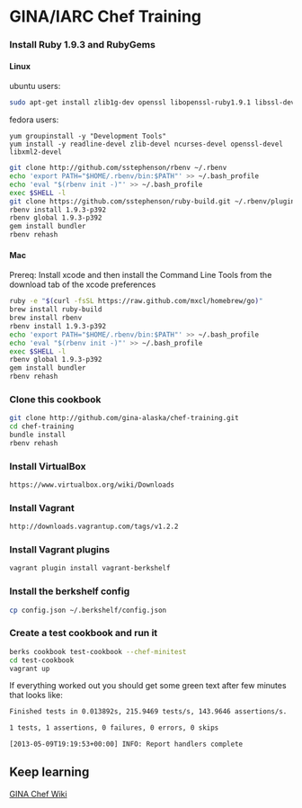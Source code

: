GINA/IARC Chef Training
==================

### Install Ruby 1.9.3 and RubyGems

#### Linux

ubuntu users:
```bash
sudo apt-get install zlib1g-dev openssl libopenssl-ruby1.9.1 libssl-dev libruby1.9.1 libreadline-dev git-core
```
fedora users:
```
yum groupinstall -y "Development Tools"
yum install -y readline-devel zlib-devel ncurses-devel openssl-devel libxml2-devel
```

```bash
git clone http://github.com/sstephenson/rbenv ~/.rbenv
echo 'export PATH="$HOME/.rbenv/bin:$PATH"' >> ~/.bash_profile
echo 'eval "$(rbenv init -)"' >> ~/.bash_profile
exec $SHELL -l
git clone https://github.com/sstephenson/ruby-build.git ~/.rbenv/plugins/ruby-build
rbenv install 1.9.3-p392
rbenv global 1.9.3-p392
gem install bundler
rbenv rehash
```
#### Mac
Prereq: Install xcode and then install the Command Line Tools from the download tab of the xcode preferences
```bash
ruby -e "$(curl -fsSL https://raw.github.com/mxcl/homebrew/go)"
brew install ruby-build
brew install rbenv
rbenv install 1.9.3-p392
echo 'export PATH="$HOME/.rbenv/bin:$PATH"' >> ~/.bash_profile
echo 'eval "$(rbenv init -)"' >> ~/.bash_profile
exec $SHELL -l
rbenv global 1.9.3-p392
gem install bundler
rbenv rehash
``` 

### Clone this cookbook
```bash
git clone http://github.com/gina-alaska/chef-training.git
cd chef-training
bundle install
rbenv rehash
```

### Install VirtualBox
```bash
https://www.virtualbox.org/wiki/Downloads
```

### Install Vagrant
```bash
http://downloads.vagrantup.com/tags/v1.2.2
```

### Install Vagrant plugins
```bash
vagrant plugin install vagrant-berkshelf
```

### Install the berkshelf config
```bash
cp config.json ~/.berkshelf/config.json
```

### Create a test cookbook and run it
```bash
berks cookbook test-cookbook --chef-minitest
cd test-cookbook
vagrant up
```

If everything worked out you should get some green text after few minutes that looks like:
```bash
Finished tests in 0.013892s, 215.9469 tests/s, 143.9646 assertions/s.

1 tests, 1 assertions, 0 failures, 0 errors, 0 skips

[2013-05-09T19:19:53+00:00] INFO: Report handlers complete
```


## Keep learning
[GINA Chef Wiki](https://github.com/gina-alaska/chef-training/wiki)
